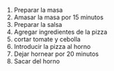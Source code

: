 1. Preparar la masa
2. Amasar la masa por 15 minutos
3. Preparar la salsa
4. Agregar ingredientes de la pizza
5. cortar tomate y cebolla
6. Introducir la pizza al horno
7. Dejar hornear por 20 minutos
8. Sacar del horno
